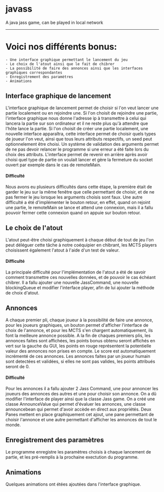 # javass
A java jass game, can be played in local network

---

# Voici nos différents bonus:
    - Une interface graphique permettant le lancement du jeu
    - Le choix de l'atout ainsi que le fait de chibrer
    - La possibilité de faire des annonces ainsi que les interfaces graphiques correspondantes
    - Enregistrement des paramètres
    - Animations

## Interface graphique de lancement 
L'interface graphique de lancement permet de choisir si l'on veut lancer une partie localement ou en rejoindre une.
Si l'on choisit de rejoindre une partie, l'interface graphique nous donne l'adresse ip à transmettre à celui qui lancera
la partie sur son ordinateur et il ne reste plus qu'à attendre que l'hôte lance la partie.
Si l'on choisit de créer une partie localement, une nouvelle interface apparaîtra, cette interface permet de choisir quels
types de joueur l'on veut, ainsi que tous leurs attributs respectifs, un seed peut optionnelement être choisi. Un système de validation des arguments 
permet de ne pas devoir relancer le programme si une erreur a été faite lors du choix des attributs.
L'interface permet de revenir en arrière après avoir choisi quel type de partie on voulait lancer et gère la fermeture du socket 
ouvert par exemple dans le cas de remoteMain.

#### Difficulté
Nous avons eu plusieurs difficultés dans cette étape, la première était de garder le jeu sur la même fenêtre que celle permettant de choisir,
et de ne pas fermer le jeu lorsque les arguments choisis sont faux. Une autre difficulté a été d'implémenter le bouton retour,
en effet, quand on rejoint une partie, le remoteMain se lance et attend une connexion, mais il a fallu pouvoir
fermer cette connexion quand on appuie sur bouton retour.

## Le choix de l'atout
L'atout peut-être choisi graphiquement à chaque début de tout de jeu l'on peut déléguer cette tâche à notre coéquipier en chibrant,
les MCTS players choisissent également l'atout à l'aide d'un test de valeur.

#### Difficulté
La principale difficulté pour l'implémentation de l'atout a été de savoir comment transmettre ces nouvelles données, et de pouvoir le
cas échéant chibrer. Il a fallu ajouter une nouvelle JassCommand, une nouvelle blockingQueue et modifier l'interface player, afin de lui ajouter
la méthode de choix d'atout.

## Annonces
A chaque premier pli, chaque joueur à la possibilité de faire une annonce, pour les joueurs graphiques, un bouton permet 
d'afficher l'interface de choix de l'annonce, et pour les MCTS s'en chargent automatiquement, ils font la meilleure annonce possible. A la fin de chaques premiers plis,
les annonces faites sont affichées, les points bonus obtenu seront affichés en vert sur la gauche du GUI, les points en rouge
représentent la potentielle valeur des annonces non prises en compte. Le score est automatiquement incrémenté de ces annonces.
Les annonces faites par un joueur humain sont detectées et validées, si elles ne sont pas valides, les points attribués seront de 0.

#### Difficulté
Pour les annonces il a fallu ajouter 2 Jass Command, une pour annoncer les joueurs des annonces des autres et une pour choisir son annonce.
On a dû modifier l'interface de player ainsi que la classe Jass game. On a créé une classe AnnounceValue qui permet d'évaluer les annonces,
une classe announcebean qui permet d'avoir accède en direct aux propriétés. Deux Panes mettent en place graphiquement cet ajout, une pane
permettant de choisir l'annonce et une autre permettant d'afficher les annonces de tout le monde.

## Enregistrement des paramètres
Le programme enregistre les paramètres choisis à chaque lancement de partie, et les pré-remplis à la prochaine exectution du programme.

## Animations
Quelques animations ont étées ajoutées dans l'interface graphique.
